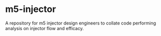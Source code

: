 # m5-injector
A repository for m5 injector design engineers to collate code performing analysis on injector flow and efficacy.
